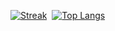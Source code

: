 <!-- ## Hi there 👋 -->
<!--
**josharnow/josharnow** is a ✨ _special_ ✨ repository because its `README.md` (this file) appears on your GitHub profile.

Here are some ideas to get you started:

- 🔭 I’m currently working on ...
- 🌱 I’m currently learning ...
- 👯 I’m looking to collaborate on ...
- 🤔 I’m looking for help with ...
- 💬 Ask me about ...
- 📫 How to reach me: ...
- 😄 Pronouns: ...
- ⚡ Fun fact: ...
-->


<!-- TODO - Styling -->

<!-- "By default, the stats card only shows statistics like stars, commits, and pull requests from public repositories. To show private statistics on the stats card, you should deploy your own instance using your own GitHub API token." -->

<!-- [![Stats](https://github-readme-stats.vercel.app/api?username=josharnow&count_private=true&show_icons=true&disable_animations=true&theme=dark)](https://www.josharnow.com)
<br> -->
[![Streak](https://github-readme-streak-stats.herokuapp.com/?user=josharnow&theme=dark)](https://www.josharnow.com)&nbsp;&nbsp;[![Top Langs](https://github-readme-stats.vercel.app/api/top-langs/?username=josharnow&layout=compact&theme=dark&count_private=true)](https://www.josharnow.com)
